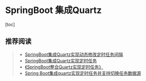 # SpringBoot 集成Quartz

[toc]



## 推荐阅读

> - [SpringBoot集成Quartz实现动态修改定时任务间隔](https://juejin.im/post/6844904003675881486)
> - [SpringBoot集成Quartz实现定时任务](https://segmentfault.com/a/1190000022552084)
> - [《SpringBoot整合Quartz实现定时任务》](https://www.jianshu.com/p/a99b80021be6)
> - [Spring Boot集成quartz实现定时任务并支持切换任务数据源](https://juejin.im/post/6844903926433579016)





































